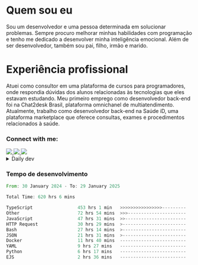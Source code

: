 # Quem sou eu
Sou um desenvolvedor e uma pessoa determinada em solucionar problemas. Sempre procuro melhorar minhas habilidades com programação e tenho me dedicado a desenvolver minha inteligência emocional. Além de ser desenvolvedor, também sou pai, filho, irmão e marido.

# Experiência profissional
Atuei como consultor em uma plataforma de cursos para programadores, onde respondia dúvidas dos alunos relacionadas às tecnologias que eles estavam estudando.
Meu primeiro emprego como desenvolvedor back-end foi na Chat2desk Brasil, plataforma omnichanel de multiatendimento.
Atualmente, trabalho como desenvolvedor back-end na Saúde iD, uma plataforma marketplace que oferece consultas, exames e procedimentos relacionados à saúde.

### Connect with me:
<a href="https://www.linkedin.com/in/theusmoreira" target="_blank" >
<img src="https://img.shields.io/badge/linkedin-%230077B5.svg?&style=for-the-badge&logo=linkedin&logoColor=white ">
</a>
<a href="https://www.instagram.com/matheus.s.moreira/" target="_blank">
<img src="https://img.shields.io/badge/instagram-%23E4405F.svg?&style=for-the-badge&logo=instagram&logoColor=white">
</a>
<a href="mailto:matheussm301@gmail.com"  target="_blank">
<img src="https://img.shields.io/badge/gmail-%23E4405F.svg?&style=for-the-badge&logo=gmail&logoColor=white">
</a>


<details>
  <summary>Daily dev </summary>
<p>
  <a href="https://app.daily.dev/matheussantos"><img src="https://github.com/matheus-santos-moreira/matheus-santos-moreira/blob/master/devcard.svg" width="200" alt="Matheus Santos's Dev Card"/></a>
 </p>
</details>

<h3>Tempo de desenvolvimento</h3>

<!--START_SECTION:waka-->

```rust
From: 30 January 2024 - To: 29 January 2025

Total Time: 620 hrs 6 mins

TypeScript                 453 hrs 1 min   >>>>>>>>>>>>>>>>---------   65.37 %
Other                      72 hrs 54 mins  >>>----------------------   10.52 %
JavaScript                 47 hrs 31 mins  >>-----------------------   06.86 %
HTTP Request               30 hrs 29 mins  >------------------------   04.40 %
Bash                       27 hrs 14 mins  >------------------------   03.93 %
JSON                       21 hrs 31 mins  >------------------------   03.11 %
Docker                     11 hrs 40 mins  -------------------------   01.69 %
YAML                       9 hrs 27 mins   -------------------------   01.36 %
Python                     6 hrs 17 mins   -------------------------   00.91 %
EJS                        2 hrs 36 mins   -------------------------   00.38 %
```

<!--END_SECTION:waka-->
